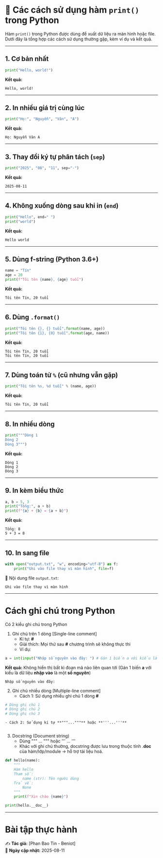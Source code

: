 # 🐍 Các cách sử dụng hàm `print()` trong Python

Hàm `print()` trong Python được dùng để xuất dữ liệu ra màn hình hoặc file.  
Dưới đây là tổng hợp các cách sử dụng thường gặp, kèm ví dụ và kết quả.

---

## 1. Cơ bản nhất
```python
print("Hello, world!")
```
**Kết quả:**
```
Hello, world!
```

---

## 2. In nhiều giá trị cùng lúc
```python
print("Họ:", "Nguyễn", "Văn", "A")
```
**Kết quả:**
```
Họ: Nguyễn Văn A
```

---

## 3. Thay đổi ký tự phân tách (`sep`)
```python
print("2025", "08", "11", sep="-")
```
**Kết quả:**
```
2025-08-11
```

---

## 4. Không xuống dòng sau khi in (`end`)
```python
print("Hello", end=" ")
print("world")
```
**Kết quả:**
```
Hello world
```

---

## 5. Dùng f-string (Python 3.6+)
```python
name = "Tín"
age = 20
print(f"Tôi tên {name}, {age} tuổi")
```
**Kết quả:**
```
Tôi tên Tín, 20 tuổi
```

---

## 6. Dùng `.format()`
```python
print("Tôi tên {}, {} tuổi".format(name, age))
print("Tôi tên {1}, {0} tuổi".format(age, name))
```
**Kết quả:**
```
Tôi tên Tín, 20 tuổi
Tôi tên Tín, 20 tuổi
```

---

## 7. Dùng toán tử `%` (cũ nhưng vẫn gặp)
```python
print("Tôi tên %s, %d tuổi" % (name, age))
```
**Kết quả:**
```
Tôi tên Tín, 20 tuổi
```

---

## 8. In nhiều dòng
```python
print("""Dòng 1
Dòng 2
Dòng 3""")
```
**Kết quả:**
```
Dòng 1
Dòng 2
Dòng 3
```

---

## 9. In kèm biểu thức
```python
a, b = 5, 3
print("Tổng:", a + b)
print(f"{a} + {b} = {a + b}")
```
**Kết quả:**
```
Tổng: 8
5 + 3 = 8
```

---

## 10. In sang file
```python
with open("output.txt", "w", encoding="utf-8") as f:
    print("Ghi vào file thay vì màn hình", file=f)
```
📄 Nội dung file `output.txt`:
```
Ghi vào file thay vì màn hình
```

---

# Cách ghi chú trong Python
Có 2 kiểu ghi chú trong Python
1) Ghi chú trên 1 dòng  [Single-line comment]
    - Kí tự: **#**
    - Giải thích: Mọi thứ sau **#** chương trình sẽ không thực thi
    - Ví dụ:
```python
a = int(input("Nhập số nguyên vào đây: ") # Gán 1 biến a với kiểu là dữ liệu nhập vào là một số nguyên
```
**Kết quả:**
Không hiển thị bất kì đoạn mã nào liên quan tới (Gán 1 biến **a** với kiểu là dữ liệu **nhập vào** là một **số nguyên**)
```
Nhập số nguyên vào đây: 
```

2) Ghi chú nhiều dòng [Multiple-line comment]
    - Cách 1: Sử dụng nhiều ghi chú 1 dòng **#**
```python
# Dòng ghi chú 1
# Dòng ghi chú 2
# Dòng ghi chú 3
```
    - Cách 2: Sử dụng kí tự **"""..."""** hoặc **'''...'''**
```python

```
3) Docstring (Document string)
    - Dùng """ ... """ hoặc ''' ... '''
    - Khác với ghi chú thường, docstring được lưu trong thuộc tính .__doc__ của hàm/lớp/module → hỗ trợ tài liệu hoá.

```python
def hello(name):
    """
    Hàm hello
    Tham số:
        name (str): Tên người dùng
    Trả về:
        None
    """
    print(f"Xin chào {name}")

print(hello.__doc__)
```
---
# Bài tập thực hành


✍ **Tác giả:** [Phan Bao Tin - Beniot]  
📅 **Ngày cập nhật:** 2025-08-11  

